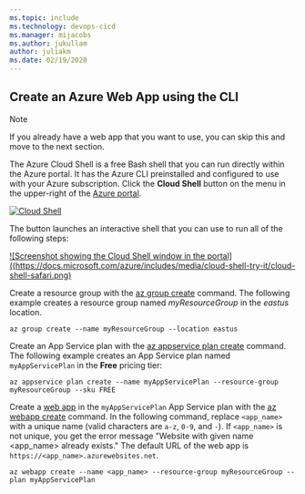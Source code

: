 ```yaml
---
ms.topic: include
ms.technology: devops-cicd
ms.manager: mijacobs
ms.author: jukullam
author: juliakm
ms.date: 02/19/2020
---
```


## Create an Azure Web App using the CLI

> [!NOTE]
> If you already have a web app that you want to use, you can skip this and move to the next section.  

The Azure Cloud Shell is a free Bash shell that you can run directly within the Azure portal.
It has the Azure CLI preinstalled and configured to use with your Azure subscription.
Click the **Cloud Shell** button on the menu in the upper-right of the [Azure portal](https://portal.azure.com).

[![Cloud Shell](https://docs.microsoft.com/azure/includes/media/cloud-shell-try-it/cloud-shell-menu.png)](https://portal.azure.com)

The button launches an interactive shell that you can use to run all of the following steps:

[![Screenshot showing the Cloud Shell window in the portal]((https://docs.microsoft.com/azure/includes/media/cloud-shell-try-it/cloud-shell-safari.png)](https://portal.azure.com)

Create a resource group with the [az group create](/cli/azure/group#az-group-create) command. The following example creates a resource group named *myResourceGroup* in the *eastus* location.

```azurecli-interactive
az group create --name myResourceGroup --location eastus
```

Create an App Service plan with the [az appservice plan create](/cli/azure/appservice/plan#az-appservice-plan-create) command. The following example creates an App Service plan named `myAppServicePlan` in the **Free** pricing tier:

```azurecli-interactive
az appservice plan create --name myAppServicePlan --resource-group myResourceGroup --sku FREE
```

Create a [web app](/azure/app-service-web/app-service-web-overview) in the `myAppServicePlan` App Service plan with the [az webapp create](/cli/azure/webapp#az-webapp-create) command. In the following command, replace `<app_name>` with a unique name (valid characters are `a-z`, `0-9`, and `-`). If `<app_name>` is not unique, you get the error message "Website with given name <app_name> already exists." The default URL of the web app is `https://<app_name>.azurewebsites.net`.

```azurecli-interactive
az webapp create --name <app_name> --resource-group myResourceGroup --plan myAppServicePlan
```

